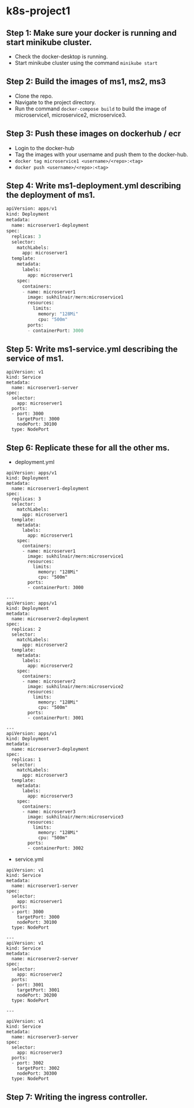 # k8s-project1

## Step 1: Make sure your docker is running and start minikube cluster.

- Check the docker-desktop is running.
- Start minikube cluster using the command `minikube start`

## Step 2: Build the images of ms1, ms2, ms3

- Clone the repo.
- Navigate to the project directory.
- Run the command `docker-compose build` to build the image of microservice1, microservice2, microservice3.

## Step 3: Push these images on dockerhub / ecr

- Login to the docker-hub
- Tag the images with your username and push them to the docker-hub.
- `docker tag microservice1 <username>/<repo>:<tag>`
- `docker push <username>/<repo>:<tag>`

## Step 4: Write ms1-deployment.yml describing the deployment of ms1.
```python
apiVersion: apps/v1
kind: Deployment
metadata:
  name: microserver1-deployment
spec:
  replicas: 3
  selector:
    matchLabels:
      app: microserver1
  template:
    metadata:
      labels:
        app: microserver1
    spec:
      containers:
      - name: microserver1
        image: sukhilnair/mern:microservice1
        resources:
          limits:
            memory: "128Mi"
            cpu: "500m"
        ports:
        - containerPort: 3000
```

## Step 5: Write ms1-service.yml describing the service of ms1.
```
apiVersion: v1
kind: Service
metadata:
  name: microserver1-server
spec:
  selector:
    app: microserver1
  ports:
  - port: 3000
    targetPort: 3000
    nodePort: 30100
  type: NodePort
```

## Step 6: Replicate these for all the other ms.
- deployment.yml
```
apiVersion: apps/v1
kind: Deployment
metadata:
  name: microserver1-deployment
spec:
  replicas: 3
  selector:
    matchLabels:
      app: microserver1
  template:
    metadata:
      labels:
        app: microserver1
    spec:
      containers:
      - name: microserver1
        image: sukhilnair/mern:microservice1
        resources:
          limits:
            memory: "128Mi"
            cpu: "500m"
        ports:
        - containerPort: 3000

---
apiVersion: apps/v1
kind: Deployment
metadata:
  name: microserver2-deployment
spec:
  replicas: 2
  selector:
    matchLabels:
      app: microserver2
  template:
    metadata:
      labels:
        app: microserver2
    spec:
      containers:
      - name: microserver2
        image: sukhilnair/mern:microservice2
        resources:
          limits:
            memory: "128Mi"
            cpu: "500m"
        ports:
        - containerPort: 3001

---
apiVersion: apps/v1
kind: Deployment
metadata:
  name: microserver3-deployment
spec:
  replicas: 1
  selector:
    matchLabels:
      app: microserver3
  template:
    metadata:
      labels:
        app: microserver3
    spec:
      containers:
      - name: microserver3
        image: sukhilnair/mern:microservice3
        resources:
          limits:
            memory: "128Mi"
            cpu: "500m"
        ports:
        - containerPort: 3002

```
- service.yml
```
apiVersion: v1
kind: Service
metadata:
  name: microserver1-server
spec:
  selector:
    app: microserver1
  ports:
  - port: 3000
    targetPort: 3000
    nodePort: 30100
  type: NodePort

---
apiVersion: v1
kind: Service
metadata:
  name: microserver2-server
spec:
  selector:
    app: microserver2
  ports:
  - port: 3001
    targetPort: 3001
    nodePort: 30200
  type: NodePort

---

apiVersion: v1
kind: Service
metadata:
  name: microserver3-server
spec:
  selector:
    app: microserver3
  ports:
  - port: 3002
    targetPort: 3002
    nodePort: 30300
  type: NodePort

```


## Step 7: Writing the ingress controller.